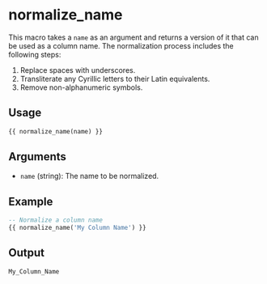 # normalize_name

This macro takes a `name` as an argument and returns a version of it that can be used as a column name. The normalization process includes the following steps:

1. Replace spaces with underscores.
2. Transliterate any Cyrillic letters to their Latin equivalents.
3. Remove non-alphanumeric symbols.


## Usage

```sql
{{ normalize_name(name) }}
```
## Arguments
+ `name` (string): The name to be normalized.

## Example
```sql
-- Normalize a column name
{{ normalize_name('My Column Name') }}
```
## Output
```sql
My_Column_Name
```

